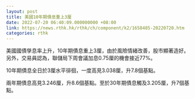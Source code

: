 ```yaml
---
layout: post
title: 美國10年期債息重上3厘
date: 2022-07-20 06:40:09.000000000 +08:00
link: https://news.rthk.hk/rthk/ch/component/k2/1658485-20220720.htm
categories: rthk
---
```


美國國債孳息率上升，10年期債息重上3厘，由於風險情緒改善，股市顯著造好。另外，交易員認為，聯儲局下周會議加息0.75厘的機會接近77%。

10年期債息全日於3厘水平徘徊，一度高見3.038厘，升7.8個基點。

兩年期債息高見3.246厘，升8.6個基點。至於30年期債息觸及3.205厘，升7個基點。
